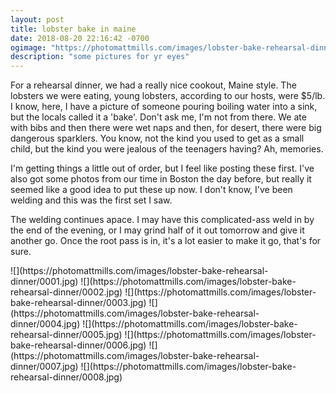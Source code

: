 ```yaml
---
layout: post
title: lobster bake in maine
date: 2018-08-20 22:16:42 -0700
ogimage: "https://photomattmills.com/images/lobster-bake-rehearsal-dinner/0006.jpg"
description: "some pictures for yr eyes"
---
```


For a rehearsal dinner, we had a really nice cookout, Maine style. The lobsters we were eating, young lobsters, according to our hosts, were $5/lb. I know, here, I have a picture of someone pouring boiling water into a sink, but the locals called it a 'bake'. Don't ask me, I'm not from there. We ate with bibs and then there were wet naps and then, for desert, there were big dangerous sparklers. You know, not the kind you used to get as a small child, but the kind you were jealous of the teenagers having? Ah, memories.

I'm getting things a little out of order, but I feel like posting these first. I've also got some photos from our time in Boston the day before, but really it seemed like a good idea to put these up now. I don't know, I've been welding and this was the first set I saw.

The welding continues apace. I may have this complicated-ass weld in by the end of the evening, or I may grind half of it out tomorrow and give it another go. Once the root pass is in, it's a lot easier to make it go, that's for sure.

<span style="display:block;" class="center">
  ![](https://photomattmills.com/images/lobster-bake-rehearsal-dinner/0001.jpg)
<span class="caption"></span>
![](https://photomattmills.com/images/lobster-bake-rehearsal-dinner/0002.jpg)
<span class="caption"></span>
![](https://photomattmills.com/images/lobster-bake-rehearsal-dinner/0003.jpg)
<span class="caption"></span>
![](https://photomattmills.com/images/lobster-bake-rehearsal-dinner/0004.jpg)
<span class="caption"></span>
![](https://photomattmills.com/images/lobster-bake-rehearsal-dinner/0005.jpg)
<span class="caption"></span>
![](https://photomattmills.com/images/lobster-bake-rehearsal-dinner/0006.jpg)
<span class="caption"></span>
![](https://photomattmills.com/images/lobster-bake-rehearsal-dinner/0007.jpg)
<span class="caption"></span>
![](https://photomattmills.com/images/lobster-bake-rehearsal-dinner/0008.jpg)
<span class="caption"></span>
</span>
